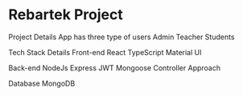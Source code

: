 # Rebartek Project
Project Details
App has three type of users
Admin
Teacher
Students

Tech Stack Details
Front-end
React
TypeScript
Material UI

Back-end
NodeJs
Express
JWT
Mongoose
Controller Approach

Database
MongoDB
